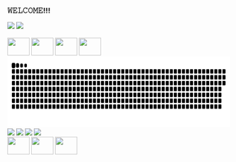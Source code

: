 ### 𝚆𝙴𝙻𝙲𝙾𝙼𝙴!!!
<div>
<img height="160em" src="https://github-readme-stats.vercel.app/api?username=beaalvess&show_icons=true&theme=midnight-purple&include_all_commits=true&count_private=true"/>
<img height="160em" src="https://github-readme-stats.vercel.app/api/top-langs/?username=beaalvess&layout=compact&langs_count=16&theme=midnight-purple"/>
</div>

<div style="display: inline_block"><br>
<img height="40" width="50" src="https://cdn.jsdelivr.net/gh/devicons/devicon@latest/icons/csharp/csharp-original.svg"/>
<img height="40" width="50" src="https://cdn.jsdelivr.net/gh/devicons/devicon@latest/icons/java/java-original.svg"/>
<img height="40" width="50" src="https://cdn.jsdelivr.net/gh/devicons/devicon@latest/icons/html5/html5-original.svg"/>
<img height="40" width="50"  src="https://cdn.jsdelivr.net/gh/devicons/devicon@latest/icons/css3/css3-original.svg" />
<!--<img height="40" width="50"  src="https://cdn.jsdelivr.net/gh/devicons/devicon@latest/icons/azuresqldatabase/azuresqldatabase-original.svg"/>-->
</div>

<img style="align-items: center" height="160em" alt="GitHub Snake" src="https://raw.githubusercontent.com/beaalvess/beaalvess/output/github-contribution-grid-snake-dark.svg"/>
<div style="display: inline_block">
<a href="mailto:beatrizalvesctt@gmail.com" target="_blank"><img src="https://img.shields.io/badge/Gmail-D14836?style=for-the-badge&logo=gmail&logoColor=white"></a>
<!--<a href="#" target="_blank"><img src="https://img.shields.io/badge/Discord-7289DA?style=for-the-badge&logo=discord&logoColor=white"></a>-->
<a href="https://www.instagram.com/whobtz?igsh=MXBlY3BtNjhqMHIycA==" target="_blank"><img src="https://img.shields.io/badge/Instagram-E4405F?style=for-the-badge&logo=instagram&logoColor=white"></a>
<a href="https://www.linkedin.com/in/trizalves" target="_blank"><img src="https://img.shields.io/badge/LinkedIn-0077B5?style=for-the-badge&logo=linkedin&logoColor=white"></a>
<a href="#" target="_blank"><img src="https://img.shields.io/badge/Blogger-FF5722?style=for-the-badge&logo=blogger&logoColor=white"></a>
</div>
<div style="display: inline_block">
  <img height="40" width="50" src="https://cdn.jsdelivr.net/gh/devicons/devicon@latest/icons/eclipse/eclipse-original.svg" />
  <img height="40" width="50" src="https://cdn.jsdelivr.net/gh/devicons/devicon@latest/icons/intellij/intellij-original.svg" />
  <img height="40" width="50" src="https://cdn.jsdelivr.net/gh/devicons/devicon@latest/icons/vscode/vscode-original.svg" />
</div>





<!--
**beaalvess/beaalvess** is a ✨ _special_ ✨ repository because its `README.md` (this file) appears on your GitHub profile.
Here are some ideas to get you started:

- 🔭 I’m currently working on ...
- 🌱 I’m currently learning ...
- 👯 I’m looking to collaborate on ...
- 🤔 I’m looking for help with ...
- 💬 Ask me about ...
- 📫 How to reach me: ...
- 😄 Pronouns: ...
- ⚡ Fun fact: ...
-->
